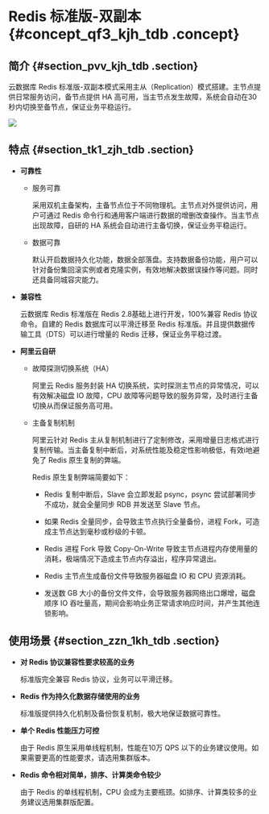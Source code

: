 # Redis 标准版-双副本 {#concept_qf3_kjh_tdb .concept}

## 简介 {#section_pvv_kjh_tdb .section}

云数据库 Redis 标准版-双副本模式采用主从（Replication）模式搭建。主节点提供日常服务访问，备节点提供 HA 高可用，当主节点发生故障，系统会自动在30秒内切换至备节点，保证业务平稳运行。

![](http://static-aliyun-doc.oss-cn-hangzhou.aliyuncs.com/assets/img/3105/6584_zh-CN.png)

## 特点 {#section_tk1_zjh_tdb .section}

-   **可靠性**

    -   服务可靠

        采用双机主备架构，主备节点位于不同物理机。主节点对外提供访问，用户可通过 Redis 命令行和通用客户端进行数据的增删改查操作。当主节点出现故障，自研的 HA 系统会自动进行主备切换，保证业务平稳运行。

    -   数据可靠

        默认开启数据持久化功能，数据全部落盘。支持数据备份功能，用户可以针对备份集回滚实例或者克隆实例，有效地解决数据误操作等问题。同时还具备同城容灾能力。

-   **兼容性**

    云数据库 Redis 标准版在 Redis 2.8基础上进行开发，100%兼容 Redis 协议命令。自建的 Redis 数据库可以平滑迁移至 Redis 标准版。并且提供数据传输工具（DTS）可以进行增量的 Redis 迁移，保证业务平稳过渡。

-   **阿里云自研**

    -   故障探测切换系统（HA）

        阿里云 Redis 服务封装 HA 切换系统，实时探测主节点的异常情况，可以有效解决磁盘 IO 故障，CPU 故障等问题导致的服务异常，及时进行主备切换从而保证服务高可用。

    -   主备复制机制

        阿里云针对 Redis 主从复制机制进行了定制修改，采用增量日志格式进行复制传输。当主备复制中断后，对系统性能及稳定性影响极低，有效i地避免了 Redis 原生复制的弊端。

        Redis 原生复制弊端简要如下：

        -   Redis 复制中断后，Slave 会立即发起 psync，psync 尝试部署同步不成功，就会全量同步 RDB 并发送至 Slave 节点。

        -   如果 Redis 全量同步，会导致主节点执行全量备份，进程 Fork，可造成主节点达到毫秒或秒级的卡顿。

        -   Redis 进程 Fork 导致 Copy-On-Write 导致主节点进程内存使用量的消耗，极端情况下造成主节点内存溢出，程序异常退出。

        -   Redis 主节点生成备份文件导致服务器磁盘 IO 和 CPU 资源消耗。

        -   发送数 GB 大小的备份文件文件，会导致服务器网络出口爆增，磁盘顺序 IO 吞吐量高，期间会影响业务正常请求响应时间，并产生其他连锁影响。


## 使用场景 {#section_zzn_1kh_tdb .section}

-   **对 Redis 协议兼容性要求较高的业务**

    标准版完全兼容 Redis 协议，业务可以平滑迁移。

-   **Redis 作为持久化数据存储使用的业务**

    标准版提供持久化机制及备份恢复机制，极大地保证数据可靠性。

-   **单个 Redis 性能压力可控**

    由于 Redis 原生采用单线程机制，性能在10万 QPS 以下的业务建议使用。如果需要更高的性能要求，请选用集群版本。

-   **Redis 命令相对简单，排序、计算类命令较少**

    由于 Redis 的单线程机制，CPU 会成为主要瓶颈。如排序、计算类较多的业务建议选用集群版配置。


